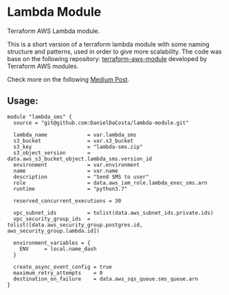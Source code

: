 # Lambda Module
Terraform AWS Lambda module.

This is a short version of a terraform lambda module with some naming structure and patterns, used in order to give more scalability. The code was base on the following repository: [terraform-aws-module](https://github.com/terraform-aws-modules/terraform-aws-lambda) developed by Terraform AWS modules.

Check more on the following [Medium Post](https://medium.com/@danieldacosta_75030/automating-lambda-modules-deployment-with-gitlab-ci-b34cc58a7ac0).

## Usage:

```
module "lambda_sms" {
  source = "git@github.com:DanielDaCosta/lambda-module.git"

  lambda_name             = var.lambda_sms
  s3_bucket               = var.s3_bucket
  s3_key                  = "lambda-sms.zip"
  s3_object_version       = data.aws_s3_bucket_object.lambda_sms.version_id
  environment             = var.environment
  name                    = var.name
  description             = "Send SMS to user"
  role                    = data.aws_iam_role.lambda_exec_sms.arn
  runtime                 = "python3.7"

  reserved_concurrent_executions = 30

  vpc_subnet_ids          = tolist(data.aws_subnet_ids.private.ids)
  vpc_security_group_ids  = tolist([data.aws_security_group.postgres.id, aws_security_group.lambda.id])

  environment_variables = {
    ENV     = local.name_dash
  }

  create_async_event_config = true
  maximum_retry_attempts    = 0
  destination_on_failure    = data.aws_sqs_queue.sms_queue.arn
}
```

